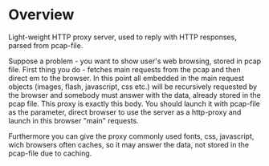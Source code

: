 # Overview

Light-weight HTTP proxy server, used to reply with HTTP responses,
parsed from pcap-file.

Suppose a problem - you want to show user's web browsing, stored in pcap
file. First thing you do - fetches main requests from the pcap and then
direct em to the browser. In this point all embedded in the main request
objects (images, flash, javascript, css etc.) will be recursively requested by the
browser and somebody must answer with the data, already stored in the pcap
file. This proxy is exactly this body. You should launch it with
pcap-file as the parameter, direct browser to use the server as a
http-proxy and launch in this browser "main" requests.

Furthermore you can give the proxy commonly used fonts, css, javascript,
wich browsers often caches, so it may answer the data, not stored in the
pcap-file due to caching.

